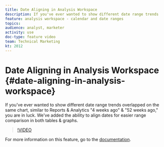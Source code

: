 ```yaml
---
title: Date Aligning in Analysis Workspace
description: If you've ever wanted to show different date range trends overlapped on the same chart, similar to Reports & Analytics 4 weeks ago & 52 weeks ago, you are in luck. In Adobe's most recent release, we've added the ability to align dates for easier range comparison in both tables & graphs.
feature: analysis workspace - calendar and date ranges
topics: 
audience: analyst, marketer
activity: use
doc-type: feature video
team: Technical Marketing
kt: 2012
---
```


# Date Aligning in Analysis Workspace {#date-aligning-in-analysis-workspace}

If you've ever wanted to show different date range trends overlapped on the same chart, similar to Reports & Analytics "4 weeks ago" & "52 weeks ago," you are in luck. We've added the ability to align dates for easier range comparison in both tables & graphs.

>[!VIDEO](https://video.tv.adobe.com/v/24137/?quality=12)

For more information on this feature, go to the [documentation](https://marketing.adobe.com/resources/help/en_US/analytics/analysis-workspace/time_comparison.html).
